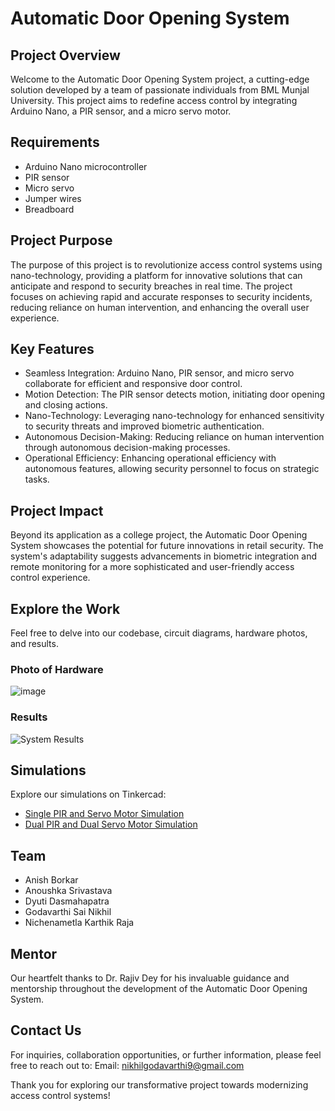 # Automatic Door Opening System

## Project Overview

Welcome to the Automatic Door Opening System project, a cutting-edge solution developed by a team of passionate individuals from BML Munjal University. This project aims to redefine access control by integrating Arduino Nano, a PIR sensor, and a micro servo motor.

## Requirements

- Arduino Nano microcontroller
- PIR sensor
- Micro servo
- Jumper wires
- Breadboard

## Project Purpose

The purpose of this project is to revolutionize access control systems using nano-technology, providing a platform for innovative solutions that can anticipate and respond to security breaches in real time. The project focuses on achieving rapid and accurate responses to security incidents, reducing reliance on human intervention, and enhancing the overall user experience.

## Key Features

- Seamless Integration: Arduino Nano, PIR sensor, and micro servo collaborate for efficient and responsive door control.
- Motion Detection: The PIR sensor detects motion, initiating door opening and closing actions.
- Nano-Technology: Leveraging nano-technology for enhanced sensitivity to security threats and improved biometric authentication.
- Autonomous Decision-Making: Reducing reliance on human intervention through autonomous decision-making processes.
- Operational Efficiency: Enhancing operational efficiency with autonomous features, allowing security personnel to focus on strategic tasks.

## Project Impact

Beyond its application as a college project, the Automatic Door Opening System showcases the potential for future innovations in retail security. The system's adaptability suggests advancements in biometric integration and remote monitoring for a more sophisticated and user-friendly access control experience.

## Explore the Work

Feel free to delve into our codebase, circuit diagrams, hardware photos, and results.

### Photo of Hardware
![image](https://github.com/SaiNikhil0904/Automatic-Door-Opening-System/assets/98106917/77057b08-b6f0-49b2-8eb2-5d237010e2f3)

### Results
![System Results](https://github.com/SaiNikhil0904/Automatic-Door-Opening-System/assets/98106917/f2ea023b-7e23-477b-85b9-39382a0f5b1a)

## Simulations

Explore our simulations on Tinkercad:
- [Single PIR and Servo Motor Simulation](https://www.tinkercad.com/things/lqNu4vK6M1z-iot-project)
- [Dual PIR and Dual Servo Motor Simulation](https://www.tinkercad.com/things/cUZ8jyWuyVI-iotproject)

## Team

- Anish Borkar
- Anoushka Srivastava
- Dyuti Dasmahapatra 
- Godavarthi Sai Nikhil
- Nichenametla Karthik Raja

## Mentor

Our heartfelt thanks to Dr. Rajiv Dey for his invaluable guidance and mentorship throughout the development of the Automatic Door Opening System.

## Contact Us

For inquiries, collaboration opportunities, or further information, please feel free to reach out to:
Email: [nikhilgodavarthi9@gmail.com](mailto:nikhilgodavarthi9@gmail.com)

Thank you for exploring our transformative project towards modernizing access control systems!
